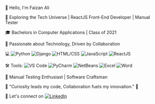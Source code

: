 👋 Hello, I'm Faizan Ali

🚀 Exploring the Tech Universe | ReactJS Front-End Developer | Manual Tester

🎓 Bachelors in Computer Applications | Class of 2021

🔭 Passionate about Technology, Driven by Collaboration

💻 ![Python](https://img.shields.io/badge/-Python-3776AB?style=flat&logo=python&logoColor=white) ![Django](https://img.shields.io/badge/-Django-092E20?style=flat&logo=django&logoColor=white) ![HTML/CSS](https://img.shields.io/badge/-HTML%2FCSS-E34F26?style=flat&logo=html5&logoColor=white) ![JavaScript](https://img.shields.io/badge/-JavaScript-F7DF1E?style=flat&logo=javascript&logoColor=black) ![ReactJS](https://img.shields.io/badge/-ReactJS-61DAFB?style=flat&logo=react&logoColor=white)

🛠️ Tools: ![VS Code](https://img.shields.io/badge/-VS%20Code-007ACC?style=flat&logo=visual-studio-code&logoColor=white) ![PyCharm](https://img.shields.io/badge/-PyCharm-000000?style=flat&logo=pycharm&logoColor=white) ![NetBeans](https://img.shields.io/badge/-NetBeans-1B6AC6?style=flat&logo=apache-netbeans-ide&logoColor=white) ![Excel](https://img.shields.io/badge/-Excel-217346?style=flat&logo=microsoft-excel&logoColor=white) ![Word](https://img.shields.io/badge/-Word-2B579A?style=flat&logo=microsoft-word&logoColor=white)

🧪 Manual Testing Enthusiast | Software Craftsman

🌟 "Curiosity leads my code, Collaboration fuels my innovation." 🌟

📎 Let's connect on [![LinkedIn](https://img.shields.io/badge/LinkedIn-0077B5?style=flat&logo=linkedin&logoColor=white)](https://www.linkedin.com/in/07faizanali/)